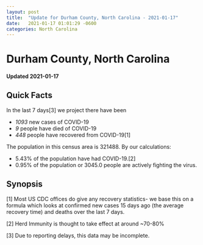 ```yaml
---
layout: post
title:  "Update for Durham County, North Carolina - 2021-01-17"
date:   2021-01-17 01:01:29 -0600
categories: North Carolina
---
```


# Durham County, North Carolina
#### Updated 2021-01-17

## Quick Facts

In the last 7 days[3] we project there have been
- *1093* new cases of COVID-19
- *9* people have died of COVID-19
- *448* people have recovered from COVID-19[1]

The population in this census area is 321488. By our calculations:
- 5.43% of the population have had COVID-19.[2]
- 0.95% of the population or 3045.0 people are actively fighting the virus.

## Synopsis




[1] Most US CDC offices do give any recovery statistics- we base this on a formula which looks at confirmed new cases
15 days ago (the average recovery time) and deaths over the last 7 days.

[2] Herd Immunity is thought to take effect at around ~70-80%

[3] Due to reporting delays, this data may be incomplete.
 
    